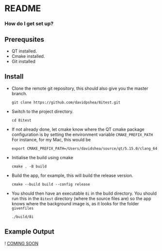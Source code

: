 # README #

### How do I get set up? ###

## Prerequsites
* QT installed.
* Cmake installed.
* Git installed

## Install
* Clone the remote git repository, this should also give you the master branch.

  `git clone https://github.com/davidpshea/8itest.git`


* Switch to the project directory.

  `cd 8itest`

* If not already done, let cmake know where the QT cmake package configuration is by setting the
environment variable `CMAKE_PREFIX_PATH`
For instance, for my Mac, this would be

  `export CMAKE_PREFIX_PATH=/Users/davidshea/source/qt/5.15.0/clang_64`

* Initialise the build using cmake

  `cmake . -B build`

* Build the app, for example, this will build the release version.

  `cmake --build build --config release`

* You should then have an executable `8i` in the build directory. You should run this in the `8itest` directory (where the source files are) so the app knows where the background image is, as it looks for the folder `givenfiles`

  `./build/8i`

## Example Output
! [COMING SOON](./givenfiles/Barbie.png "Title")
